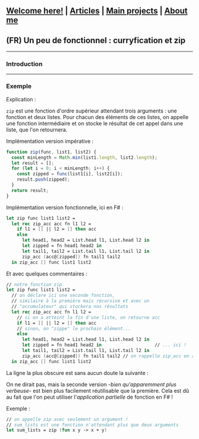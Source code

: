 ## [Welcome here!](https://vpenando.github.io) | [Articles](https://vpenando.github.io/articles.html) | [Main projects](https://vpenando.github.io/projects.html) | [About me](https://vpenando.github.io/about.html)

## (FR) Un peu de fonctionnel : curryfication et zip

---

### Introduction

---

### Exemple
Explication :

`zip` est une fonction d'ordre supérieur attendant trois arguments : une fonction et deux listes.
Pour chacun des éléments de ces listes, on appelle une fonction intermédiaire et on stocke le résultat de cet appel dans une liste, que l'on retournera.

Implémentation version impérative :
```js
function zip(func, list1, list2) {
  const minLength = Math.min(list1.length, list2.length);
  let result = [];
  for (let i = 0; i < minLength; i++) {
    const zipped = func(list1[i], list2[i]);
    result.push(zipped);
  }
  return result;
}
```
Implémentation version fonctionnelle, ici en F# :
```fsharp
let zip func list1 list2 =
  let rec zip_acc acc fn l1 l2 =
    if l1 = [] || l2 = [] then acc
    else
      let head1, head2 = List.head l1, List.head l2 in
      let zipped = fn head1 head2 in
      let tail1, tail2 = List.tail l1, List.tail l2 in
      zip_acc (acc@[zipped]) fn tail1 tail2
  in zip_acc [] func list1 list2
```
Et avec quelques commentaires :
```fsharp
// notre fonction zip
let zip func list1 list2 =
  // on déclare ici une seconde fonction,
  // similaire à la première mais récursive et avec un
  // "accumulateur" qui stockera nos résultats
  let rec zip_acc acc fn l1 l2 =
    // si on a atteint la fin d'une liste, on retourne acc
    if l1 = [] || l2 = [] then acc
    // sinon, on "zippe" le prochain élément...
    else
      let head1, head2 = List.head l1, List.head l2 in
      let zipped = fn head1 head2 in                    // ... ici !
      let tail1, tail2 = List.tail l1, List.tail l2 in
      zip_acc (acc@[zipped]) fn tail1 tail2 // on rappelle zip_acc en rajoutant zipped à la liste de résultats !
  in zip_acc [] func list1 list2
```
La ligne la plus obscure est sans aucun doute la suivante :


On ne dirait pas, mais la seconde version *-bien qu'apparemment plus verbeuse-* est bien plus facilement réutilisable que la première.
Cela est dû au fait que l'on peut utiliser l'*application partielle* de fonction en F# !

Exemple :
```fsharp
// on appelle zip avec seulement un argument !
// sum_lists est une fonction n'attendant plus que deux arguments
let sum_lists = zip (fun x y -> x + y)
```

